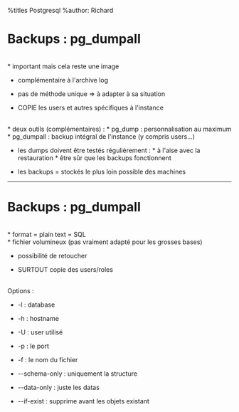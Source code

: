 %titles Postgresql
%author: Richard


# Backups : pg_dumpall


<br>
* important mais cela reste une image

* complémentaire à l'archive log

* pas de méthode unique => à adapter à sa situation

* COPIE les users et autres spécifiques à l'instance

<br>
* deux outils (complémentaires) :
			* pg_dump : personnalisation au maximum
			* pg_dumpall : backup intégral de l'instance (y compris users...)

* les dumps doivent être testés régulièrement :
		* à l'aise avec la restauration
		* être sûr que les backups fonctionnent

* les backups = stockés le plus loin possible des machines

--------------------------------------------------------

# Backups : pg_dumpall


<br>
* format = plain text = SQL 

<br>
* fichier volumineux (pas vraiment adapté pour les grosses bases)

* possibilité de retoucher

* SURTOUT copie des users/roles

<br>
Options : 

* -l : database

* -h : hostname

* -U : user utilisé

* -p : le port

* -f : le nom du fichier

* --schema-only : uniquement la structure

* --data-only : juste les datas

* --if-exist : supprime avant les objets existant


